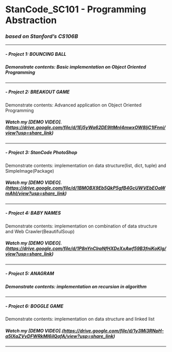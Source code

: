 # StanCode_SC101 - Programming Abstraction
### *based on Stanford’s CS106B*
-----------------------------------------------------------------------------------------------------------------------------------------------------------
##### - Project 1: BOUNCING BALL
##### Demonstrate contents: Basic implementation on Object Oriented Programming 
-----------------------------------------------------------------------------------------------------------------------------------------------------------
##### - Project 2: BREAKOUT GAME
Demonstrate contents: Advanced application on Object Oriented Programming 
##### Watch my *[DEMO VIDEO].(https://drive.google.com/file/d/1Ej5yWa62DE9ItMnI4mwxOW8IjC1IFnni/view?usp=share_link)*
-----------------------------------------------------------------------------------------------------------------------------------------------------------
##### - Project 3: StanCode PhotoShop
Demonstrate contents: implementation on data structure(list, dict, tuple) and SimpleImage(Package)
##### Watch my *[DEMO VIDEO].(https://drive.google.com/file/d/1BMOBX9Eb5QkP5gfB4GcUWVEbEOaWmAhI/view?usp=share_link)*
-----------------------------------------------------------------------------------------------------------------------------------------------------------
##### - Project 4: BABY NAMES
Demonstrate contents: implementation on combination of data structure and Web Crawler(BeautifulSoup)
##### Watch my *[DEMO VIDEO].(https://drive.google.com/file/d/1P8nYnClraNfHXDeXxAwf59B3fniKoKIg/view?usp=share_link)*
-----------------------------------------------------------------------------------------------------------------------------------------------------------
##### - Project 5: ANAGRAM
##### Demonstrate contents: implementation on recursion in algorithm
-----------------------------------------------------------------------------------------------------------------------------------------------------------
##### - Project 6: BOGGLE GAME
Demonstrate contents: implementation on data structure and linked list
##### Watch my *[DEMO VIDEO].(https://drive.google.com/file/d/1y3Mi3RNpH-a5lXaZVvDFWRkMl6iIQafA/view?usp=share_link)*
-----------------------------------------------------------------------------------------------------------------------------------------------------------
